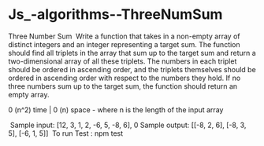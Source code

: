 # Js_-algorithms--ThreeNumSum

Three Number Sum
​
Write a function that takes in a non-empty array of distinct integers and an integer representing a target sum. The function should find all triplets in the array that sum up to the target sum and return a two-dimensional array of all these triplets. The numbers in each triplet should be ordered in ascending order, and the triplets themselves should be ordered in ascending order with respect to the numbers they hold. If no three numbers sum up to the target sum, the function should return an empty array.

0 (n^2) time | 0 (n) space - where n is the length of the input array


​
Sample input: [12, 3, 1, 2, -6, 5, -8, 6], 0
Sample output: [[-8, 2, 6], [-8, 3, 5], [-6, 1, 5]]
​
To run Test : npm test

​

